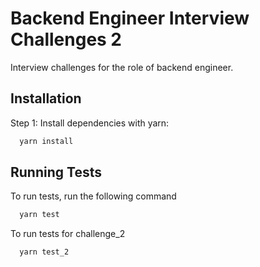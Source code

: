# Backend Engineer Interview Challenges 2

Interview challenges for the role of backend engineer.


## Installation

Step 1: Install dependencies with yarn:

```bash
  yarn install
```


## Running Tests   

To run tests, run the following command

```bash
  yarn test
```

To run tests for challenge_2

```bash
  yarn test_2
```